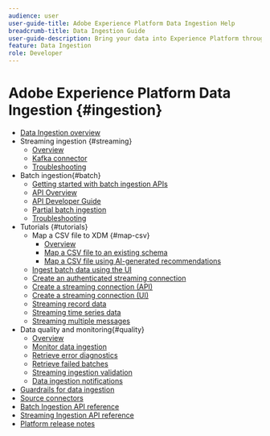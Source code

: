 ```yaml
---
audience: user
user-guide-title: Adobe Experience Platform Data Ingestion Help
breadcrumb-title: Data Ingestion Guide
user-guide-description: Bring your data into Experience Platform through batch or streaming ingestion.
feature: Data Ingestion
role: Developer
---
```


# Adobe Experience Platform Data Ingestion {#ingestion}

- [Data Ingestion overview](home.md)
- Streaming ingestion {#streaming}
  - [Overview](streaming-ingestion/overview.md)
  - [Kafka connector](streaming-ingestion/kafka.md)
  - [Troubleshooting](streaming-ingestion/troubleshooting.md)
- Batch ingestion{#batch}
  - [Getting started with batch ingestion APIs](batch-ingestion/getting-started.md)
  - [API Overview](batch-ingestion/overview.md)
  - [API Developer Guide](batch-ingestion/api-overview.md)
  - [Partial batch ingestion](batch-ingestion/partial.md)
  - [Troubleshooting](batch-ingestion/troubleshooting.md)
- Tutorials {#tutorials}
  - Map a CSV file to XDM {#map-csv}
    - [Overview](./tutorials/map-csv/overview.md)
    - [Map a CSV file to an existing schema](./tutorials/map-csv/existing-schema.md)
    - [Map a CSV file using AI-generated recommendations](./tutorials/map-csv/recommendations.md)
  - [Ingest batch data using the UI](tutorials/ingest-batch-data.md)
  - [Create an authenticated streaming connection](tutorials/create-authenticated-streaming-connection.md)
  - [Create a streaming connection (API)](tutorials/create-streaming-connection.md)
  - [Create a streaming connection (UI)](tutorials/create-streaming-connection-ui.md)
  - [Streaming record data](tutorials/streaming-record-data.md)
  - [Streaming time series data](tutorials/streaming-time-series-data.md)
  - [Streaming multiple messages](tutorials/streaming-multiple-messages.md)
- Data quality and monitoring{#quality}
  - [Overview](quality/overview.md)
  - [Monitor data ingestion](quality/monitor-data-ingestion.md)
  - [Retrieve error diagnostics](quality/error-diagnostics.md)
  - [Retrieve failed batches](quality/retrieve-failed-batches.md)
  - [Streaming ingestion validation](quality/streaming-validation.md)
  - [Data ingestion notifications](quality/subscribe-events.md)
- [Guardrails for data ingestion](guardrails.md)
- [Source connectors](source-connectors.md)
- [Batch Ingestion API reference](https://developer.adobe.com/experience-platform-apis/references/batch-ingestion/)
- [Streaming Ingestion API reference](https://developer.adobe.com/experience-platform-apis/references/streaming-ingestion/)
- [Platform release notes](/help/release-notes/latest/latest.md)
